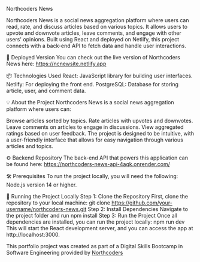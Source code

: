 Northcoders News

Northcoders News is a social news aggregation platform where users can read, rate, and discuss articles based on various topics. It allows users to upvote and downvote articles, leave comments, and engage with other users' opinions. Built using React and deployed on Netlify, this project connects with a back-end API to fetch data and handle user interactions.

🔗 Deployed Version
You can check out the live version of Northcoders News here:
https://ncnewsite.netlify.app

📦 Technologies Used
React: JavaScript library for building user interfaces.
Netlify: For deploying the front end.
PostgreSQL: Database for storing article, user, and comment data.

💡 About the Project
Northcoders News is a social news aggregation platform where users can:

Browse articles sorted by topics.
Rate articles with upvotes and downvotes.
Leave comments on articles to engage in discussions.
View aggregated ratings based on user feedback.
The project is designed to be intuitive, with a user-friendly interface that allows for easy navigation through various articles and topics.

⚙️ Backend Repository
The back-end API that powers this application can be found here:
https://northcoders-news-api-4aqk.onrender.com/

🛠️ Prerequisites
To run the project locally, you will need the following:
Node.js version 14 or higher.

🚀 Running the Project Locally
Step 1: Clone the Repository
First, clone the repository to your local machine:
git clone https://github.com/your-username/northcoders-news.git
Step 2: Install Dependencies
Navigate to the project folder and run npm install
Step 3: Run the Project
Once all dependencies are installed, you can run the project locally: npm run dev
This will start the React development server, and you can access the app at http://localhost:3000.

This portfolio project was created as part of a Digital Skills Bootcamp in Software Engineering provided by [Northcoders](https://northcoders.com/)
